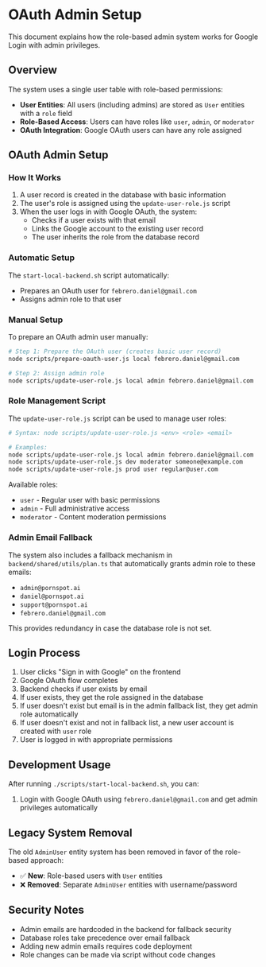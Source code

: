 # OAuth Admin Setup

This document explains how the role-based admin system works for Google Login with admin privileges.

## Overview

The system uses a single user table with role-based permissions:

- **User Entities**: All users (including admins) are stored as `User` entities with a `role` field
- **Role-Based Access**: Users can have roles like `user`, `admin`, or `moderator`
- **OAuth Integration**: Google OAuth users can have any role assigned

## OAuth Admin Setup

### How It Works

1. A user record is created in the database with basic information
2. The user's role is assigned using the `update-user-role.js` script
3. When the user logs in with Google OAuth, the system:
   - Checks if a user exists with that email
   - Links the Google account to the existing user record
   - The user inherits the role from the database record

### Automatic Setup

The `start-local-backend.sh` script automatically:

- Prepares an OAuth user for `febrero.daniel@gmail.com`
- Assigns admin role to that user

### Manual Setup

To prepare an OAuth admin user manually:

```bash
# Step 1: Prepare the OAuth user (creates basic user record)
node scripts/prepare-oauth-user.js local febrero.daniel@gmail.com

# Step 2: Assign admin role
node scripts/update-user-role.js local admin febrero.daniel@gmail.com
```

### Role Management Script

The `update-user-role.js` script can be used to manage user roles:

```bash
# Syntax: node scripts/update-user-role.js <env> <role> <email>

# Examples:
node scripts/update-user-role.js local admin febrero.daniel@gmail.com
node scripts/update-user-role.js dev moderator someone@example.com
node scripts/update-user-role.js prod user regular@user.com
```

Available roles:

- `user` - Regular user with basic permissions
- `admin` - Full administrative access
- `moderator` - Content moderation permissions

### Admin Email Fallback

The system also includes a fallback mechanism in `backend/shared/utils/plan.ts` that automatically grants admin role to these emails:

- `admin@pornspot.ai`
- `daniel@pornspot.ai`
- `support@pornspot.ai`
- `febrero.daniel@gmail.com`

This provides redundancy in case the database role is not set.

## Login Process

1. User clicks "Sign in with Google" on the frontend
2. Google OAuth flow completes
3. Backend checks if user exists by email
4. If user exists, they get the role assigned in the database
5. If user doesn't exist but email is in the admin fallback list, they get admin role automatically
6. If user doesn't exist and not in fallback list, a new user account is created with `user` role
7. User is logged in with appropriate permissions

## Development Usage

After running `./scripts/start-local-backend.sh`, you can:

1. Login with Google OAuth using `febrero.daniel@gmail.com` and get admin privileges automatically

## Legacy System Removal

The old `AdminUser` entity system has been removed in favor of the role-based approach:

- ✅ **New**: Role-based users with `User` entities
- ❌ **Removed**: Separate `AdminUser` entities with username/password

## Security Notes

- Admin emails are hardcoded in the backend for fallback security
- Database roles take precedence over email fallback
- Adding new admin emails requires code deployment
- Role changes can be made via script without code changes

